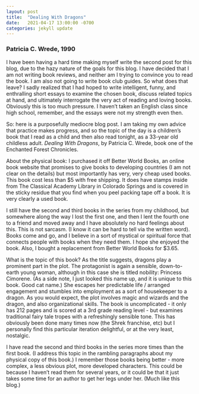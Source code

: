 ```yaml
---
layout: post
title:  "Dealing With Dragons"
date:   2021-04-17 13:00:00 -0700
categories: jekyll update
---
```


### Patricia C. Wrede, 1990

I have been having a hard time making myself write the second post for this blog, due to the hazy nature of the goals for this blog.  I have decided that I am not writing book reviews, and neither am I trying to convince you to read the book.  I am also not going to write book club guides.  So what does that leave? I sadly realized that I had hoped to write intelligent, funny, and enthralling short essays to examine the chosen book, discuss related topics at hand, and ultimately  interrogate the very act of reading and loving books.  Obviously this is too much pressure.  I haven’t taken an English class since high school, remember, and the essays were not my strength even then. 

So: here is a purposefully mediocre blog post.  I am taking my own advice that practice makes progress, and so the topic of the day is a children’s book that I read as a child and then also read tonight, as a 33-year old childless adult.  _Dealing With Dragons_, by Patricia C. Wrede, book one of the Enchanted Forest Chronicles.  

About the physical book: I purchased it off Better World Books, an online book website that promises to give books to developing countries (I am not clear on the details) but most importantly has very, very cheap used books.  This book cost less than $5 with free shipping.  It does have stamps inside from The Classical Academy Library in Colorado Springs and is covered in the sticky residue that you find when you peel packing tape off a book.  It is very clearly a used book.  

I still have the second and third books in the series from my childhood, but somewhere along the way I lost the first one, and then I lent the fourth one to a friend and moved away and I have absolutely no hard feelings about this.  This is not sarcasm. (I know it can be hard to tell via the written word).  Books come and go, and I believe in a sort of mystical or spiritual force that connects people with books when they need them.  I hope she enjoyed the book.  Also, I bought a replacement from Better World Books for $3.65. 

What is the topic of this book?  As the title suggests, dragons play a prominent part in the plot.  The protagonist is again a sensible, down-to-earth young woman, although in this case she is titled nobility: Princess Cimorene.  (As a side note, I just looked this name up, and it is unique to this book.  Good cat name.)  She escapes her predictable life / arranged engagement and stumbles into employment as a sort of housekeeper to a dragon.  As you would expect, the plot involves magic and wizards and the dragon, and also organizational skills.  The book is uncomplicated - it only has 212 pages and is scored at a 3rd grade reading level - but examines traditional fairy tale tropes with a refreshingly sensible tone.  This has obviously been done many times now (the Shrek franchise, etc) but I personally find this particular iteration delightful, or at the very least, nostalgic.

I have read the second and third books in the series more times than the first book.  (I address this topic in the rambling paragraphs about my physical copy of this book.)  I remember those books being better - more complex, a less obvious plot, more developed characters.  This could be because I haven’t read them for several years, or it could be that it just takes some time for an author to get her legs under her.  (Much like this blog.)
